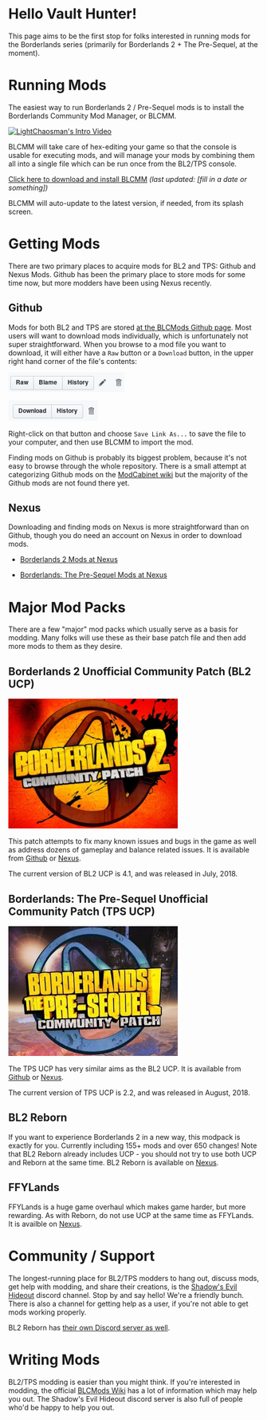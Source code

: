 # Hello Vault Hunter!

This page aims to be the first stop for folks interested in running mods for
the Borderlands series (primarily for Borderlands 2 + The Pre-Sequel, at the
moment).

# Running Mods

The easiest way to run Borderlands 2 / Pre-Sequel mods is to install the
Borderlands Community Mod Manager, or BLCMM.

[![LightChaosman's Intro Video](https://i1.ytimg.com/vi/VkRgUqru3oU/hqdefault.jpg)](https://www.youtube.com/watch?v=VkRgUqru3oU)

BLCMM will take care of hex-editing your game so that the console is
usable for executing mods, and will manage your mods by combining them all
into a single file which can be run once from the BL2/TPS console.

[Click here to download and install BLCMM](https://www.dropbox.com/sh/rsljh5c55s8e9ah/AABMuarIfYCxJb8GiSY1IF6La?dl=0) *(last updated: [fill in a date or something])*

BLCMM will auto-update to the latest version, if needed, from its splash
screen.

# Getting Mods

There are two primary places to acquire mods for BL2 and TPS: Github and
Nexus Mods.  Github has been the primary place to store mods for some time
now, but more modders have been using Nexus recently.

## Github

Mods for both BL2 and TPS are stored [at the BLCMods Github page](https://github.com/BLCM/BLCMods).
Most users will want to download mods individually, which is unfortunately
not super straightforward.  When you browse to a mod file you want to
download, it will either have a `Raw` button or a `Download` button, in the
upper right hand corner of the file's contents:

[![Raw Button](img/github_raw.png)](img/github_raw.png)

[![Download Button](img/github_download.png)](img/github_download.png)

Right-click on that button and choose `Save Link As...` to save the file to
your computer, and then use BLCMM to import the mod.

Finding mods on Github is probably its biggest problem, because it's not
easy to browse through the whole repository.  There is a small attempt at
categorizing Github mods on the [ModCabinet wiki](https://github.com/BLCM/ModCabinet/wiki)
but the majority of the Github mods are not found there yet.

## Nexus

Downloading and finding mods on Nexus is more straightforward than on
Github, though you do need an account on Nexus in order to download
mods.

- [Borderlands 2 Mods at Nexus](https://www.nexusmods.com/borderlands2)

- [Borderlands: The Pre-Sequel Mods at Nexus](https://www.nexusmods.com/borderlands2)

# Major Mod Packs

There are a few "major" mod packs which usually serve as a basis for modding.
Many folks will use these as their base patch file and then add more mods to
them as they desire.

## Borderlands 2 Unofficial Community Patch (BL2 UCP)

[![BL2 UCP Logo](img/bl2_ucp.jpg)](img/bl2_ucp.jpg)

This patch attempts to fix many known issues and bugs in the game as well as
address dozens of gameplay and balance related issues.  It is available from
[Github](https://github.com/BLCM/BLCMods/tree/master/Borderlands%202%20mods/Community%20Patch%20Team)
or [Nexus](https://www.nexusmods.com/borderlands2/mods/50).

The current version of BL2 UCP is 4.1, and was released in July, 2018.

## Borderlands: The Pre-Sequel Unofficial Community Patch (TPS UCP)

[![TPS UCP Logo](img/tps_ucp.jpg)](img/tps_ucp.jpg)

The TPS UCP has very similar aims as the BL2 UCP.  It is available from
[Github](https://github.com/BLCM/BLCMods/tree/master/Pre%20Sequel%20Mods/Community%20Patch)
or [Nexus](https://www.nexusmods.com/borderlandspresequel/mods/8).

The current version of TPS UCP is 2.2, and was released in August, 2018.

## BL2 Reborn

If you want to experience Borderlands 2 in a new way, this modpack is exactly
for you. Currently including 155+ mods and over 650 changes!  Note that BL2 Reborn
already includes UCP - you should not try to use both UCP and Reborn at the same
time.  BL2 Reborn is available on [Nexus](https://www.nexusmods.com/borderlands2/mods/115).

## FFYLands

FFYLands is a huge game overhaul which makes game harder, but more rewarding.  As
with Reborn, do not use UCP at the same time as FFYLands.  It is availble on
[Nexus](https://www.nexusmods.com/borderlands2/mods/57).

# Community / Support

The longest-running place for BL2/TPS modders to hang out, discuss mods, get help with
modding, and share their creations, is the [Shadow's Evil Hideout](https://discord.gg/0YjZxbVBS9b3bXUS)
discord channel.  Stop by and say hello!  We're a friendly bunch.  There is also
a channel for getting help as a user, if you're not able to get mods working properly.

BL2 Reborn has [their own Discord server as well](https://discord.gg/Rakbg5F).

# Writing Mods

BL2/TPS modding is easier than you might think.  If you're interested in modding, the
official [BLCMods Wiki](https://github.com/BLCM/BLCMods/wiki) has a lot of information
which may help you out.  The Shadow's Evil Hideout discord server is also full of
people who'd be happy to help you out.

